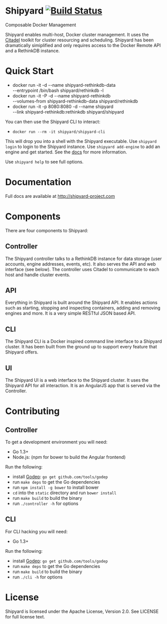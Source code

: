 # Shipyard [![Build Status](http://ci.evanhazlett.com/api/badge/github.com/shipyard/shipyard/status.svg?branch=master)](http://ci.evanhazlett.com/github.com/shipyard/shipyard)

Composable Docker Management


Shipyard enables multi-host, Docker cluster management.  It uses the [Citadel](https://github.com/citadel/citadel) toolkit for cluster resourcing and scheduling.  Shipyard has been dramatically simiplified and only requires access to the Docker Remote API and a RethinkDB instance.

# Quick Start

* docker run -it -d --name shipyard-rethinkdb-data \
    --entrypoint /bin/bash shipyard/rethinkdb -l
* docker run -it -P -d --name shipyard-rethinkdb \
    --volumes-from shipyard-rethinkdb-data shipyard/rethinkdb
* docker run -it -p 8080:8080 -d --name shipyard \
    --link shipyard-rethinkdb:rethinkdb shipyard/shipyard

You can then use the Shipyard CLI to interact:

* `docker run --rm -it shipyard/shipyard-cli`

This will drop you into a shell with the Shipyard executable.  Use `shipyard login` to login to the Shipyard instance.  Use `shipyard add-engine` to add an engine and get started.  See the [docs](http://shipyard-project.com/docs/quickstart/) for more information.

Use `shipyard help` to see full options.

# Documentation
Full docs are available at http://shipyard-project.com

# Components
There are four components to Shipyard:

## Controller
The Shipyard controller talks to a RethinkDB instance for data storage (user accounts, engine addresses, events, etc).  It also serves the API and web interface (see below).  The controller uses Citadel to communicate to each host and handle cluster events.

## API
Everything in Shipyard is built around the Shipyard API.  It enables actions such as starting, stopping and inspecting containers, adding and removing engines and more.  It is a very simple RESTful JSON based API.

## CLI
The Shipyard CLI is a Docker inspired command line interface to a Shipyard cluster.  It has been built from the ground up to support every feature that Shipyard offers.

## UI
The Shipyard UI is a web interface to the Shipyard cluster.  It uses the Shipyard API for all interaction.  It is an AngularJS app that is served via the Controller.

# Contributing

## Controller
To get a development environment you will need:

* Go 1.3+
* Node.js: (npm for bower to build the Angular frontend)

Run the following:

* install [Godep](https://github.com/tools/godep): `go get github.com/tools/godep`
* run `make deps` to get the Go dependencies
* run `npm install -g bower` to install bower
* `cd` into the `static` directory and run `bower install`
* run `make build` to build the binary
* run `./controller -h` for options

## CLI
For CLI hacking you will need:

* Go 1.3+

Run the following:

* install [Godep](https://github.com/tools/godep): `go get github.com/tools/godep`
* run `make deps` to get the Go dependencies
* run `make build` to build the binary
* run `./cli -h` for options 

# License
Shipyard is licensed under the Apache License, Version 2.0. See LICENSE for full license text.
